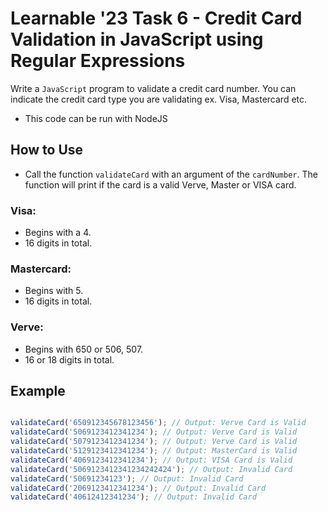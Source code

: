 # Learnable '23 Task 6 - Credit Card Validation in JavaScript using Regular Expressions

Write a `JavaScript` program to validate a credit card number. You can indicate the credit card type you are validating ex. Visa, Mastercard etc.


- This code can be run with NodeJS

## How to Use

- Call the function `validateCard` with an argument of the `cardNumber`. The function will print if the card is a valid Verve, Master or VISA card.

### Visa:
- Begins with a 4.
- 16 digits in total.

### Mastercard:
- Begins with 5.
- 16 digits in total.

### Verve:
- Begins with 650 or 506, 507.
- 16 or 18 digits in total.




## Example

```javascript

validateCard('650912345678123456'); // Output: Verve Card is Valid
validateCard('5069123412341234'); // Output: Verve Card is Valid
validateCard('5079123412341234'); // Output: Verve Card is Valid
validateCard('5129123412341234'); // Output: MasterCard is Valid
validateCard('4069123412341234'); // Output: VISA Card is Valid
validateCard('5069123412341234242424'); // Output: Invalid Card
validateCard('50691234123'); // Output: Invalid Card
validateCard('2069123412341234'); // Output: Invalid Card
validateCard('40612412341234'); // Output: Invalid Card



